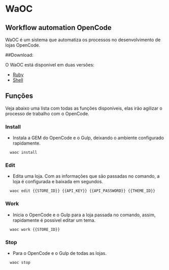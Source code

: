# WaOC
Workflow automation OpenCode
--------------------

WaOC é um sistema que automatiza os processos no desenvolvimento de lojas OpenCode.

##Download:

O WaOC está disponivel em duas versões:

- [Ruby](https://github.com/WaOC/WaOC-Ruby)
- [Shell](https://github.com/WaOC/WaOC-Shell)

## Funções

Veja abaixo uma lista com todas as funções disponíveis, elas irão agilizar o processo de trabalho com o OpenCode.

### **Install**
- Instala a GEM do OpenCode e o Gulp, deixando o ambiente configurado rapidamente.
``` shell
  waoc install
```

### **Edit**
- Edita uma loja. Com as informações que são passadas no comando, a loja é configurada e baixada em segundos.
``` shell
  waoc edit {{STORE_ID}} {{API_KEY}} {{API_PASSWORD}} {{THEME_ID}}
```

### **Work**
- Inicia o OpenCode e o Gulp para a loja passada no comando, assim, rapidamente é possivel editar um tema.
``` shell
  waoc work {{STORE_ID}}
```

### **Stop**
- Para o OpenCode e o Gulp de todas as lojas.
``` shell
  waoc stop
```
